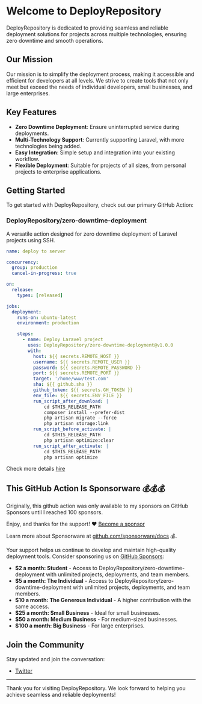 # Welcome to DeployRepository

DeployRepository is dedicated to providing seamless and reliable deployment solutions for projects across multiple technologies, ensuring zero downtime and smooth operations.

## Our Mission

Our mission is to simplify the deployment process, making it accessible and efficient for developers at all levels. We strive to create tools that not only meet but exceed the needs of individual developers, small businesses, and large enterprises.

## Key Features

- **Zero Downtime Deployment**: Ensure uninterrupted service during deployments.
- **Multi-Technology Support**: Currently supporting Laravel, with more technologies being added.
- **Easy Integration**: Simple setup and integration into your existing workflow.
- **Flexible Deployment**: Suitable for projects of all sizes, from personal projects to enterprise applications.

## Getting Started

To get started with DeployRepository, check out our primary GitHub Action:

### DeployRepository/zero-downtime-deployment

A versatile action designed for zero downtime deployment of Laravel projects using SSH. 

```yaml
name: deploy to server

concurrency:
  group: production
  cancel-in-progress: true

on:
  release:
    types: [released]

jobs:
  deployment:
    runs-on: ubuntu-latest
    environment: production

    steps:
      - name: Deploy Laravel project
        uses: DeployRepository/zero-downtime-deployment@v1.0.0
        with:
          host: ${{ secrets.REMOTE_HOST }}
          username: ${{ secrets.REMOTE_USER }}
          password: ${{ secrets.REMOTE_PASSWORD }}
          port: ${{ secrets.REMOTE_PORT }}
          target: '/home/www/test.com'
          sha: ${{ github.sha }}
          github_token: ${{ secrets.GH_TOKEN }}
          env_file: ${{ secrets.ENV_FILE }}
          run_script_after_download: |
              cd $THIS_RELEASE_PATH
              composer install --prefer-dist
              php artisan migrate --force
              php artisan storage:link
          run_script_before_activate: |
              cd $THIS_RELEASE_PATH
              php artisan optimize:clear
          run_script_after_activate: |
              cd $THIS_RELEASE_PATH
              php artisan optimize
```
Check more details [hire](https://github.com/DeployRepository/zero-downtime-deployment)

## This GitHub Action Is Sponsorware 💰💰💰
Originally, this github action was only available to my sponsors on GitHub Sponsors until I reached 100 sponsors.

<!-- Now that we've reached the goal, the github action is fully open source. -->

Enjoy, and thanks for the support! ❤️ [Become a sponsor](https://github.com/sponsors/DeployRepository) 

Learn more about Sponsorware at [github.com/sponsorware/docs](https://github.com/sponsorware/docs) 💰.

Your support helps us continue to develop and maintain high-quality deployment tools. Consider sponsoring us on [GitHub Sponsors](https://github.com/sponsors/DeployRepository):

- **$2 a month: Student** - Access to DeployRepository/zero-downtime-deployment with unlimited projects, deployments, and team members.
- **$5 a month: The Individual** - Access to DeployRepository/zero-downtime-deployment with unlimited projects, deployments, and team members.
- **$10 a month: The Generous Individual** - A higher contribution with the same access.
- **$25 a month: Small Business** - Ideal for small businesses.
- **$50 a month: Medium Business** - For medium-sized businesses.
- **$100 a month: Big Business** - For large enterprises.

## Join the Community

Stay updated and join the conversation:

- [Twitter](https://x.com/DeployRepo)

---

Thank you for visiting DeployRepository. We look forward to helping you achieve seamless and reliable deployments!
